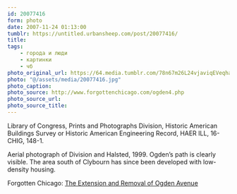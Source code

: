 ```yaml
---
id: 20077416
form: photo
date: 2007-11-24 01:13:00
tumblr: https://untitled.urbansheep.com/post/20077416/
title:
tags:
    - города и люди
    - картинки
    - чб
photo_original_url: https://64.media.tumblr.com/78n67m26L24vjaviqEVeqhaS_1280.jpg
photo: "@/assets/media/20077416.jpg"
photo_caption:
photo_source: http://www.forgottenchicago.com/ogden4.php
photo_source_url:
photo_source_title:
---
```


<p>Library of Congress, Prints and Photographs Division, Historic American Buildings Survey or Historic American Engineering Record, HAER ILL, 16-CHIG, 148-1.</p>
<p>Aerial photograph of Division and Halsted, 1999. Ogden’s path is clearly visible. The area south of Clybourn has since been developed with low-density housing.</p>
<p>Forgotten Chicago: <a href="http://www.forgottenchicago.com/ogden4.php">The Extension and Removal of Ogden Avenue</a></p>
